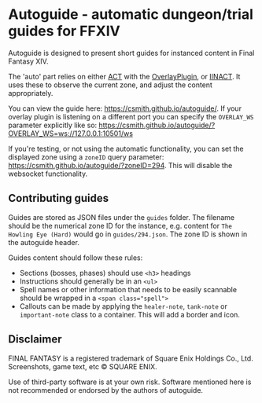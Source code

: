 # Autoguide - automatic dungeon/trial guides for FFXIV

Autoguide is designed to present short guides for instanced content in Final
Fantasy XIV.

The 'auto' part relies on either [ACT](https://advancedcombattracker.com/) with
the [OverlayPlugin](https://github.com/OverlayPlugin/OverlayPlugin), or
[IINACT](https://www.iinact.com/). It uses these to observe the current
zone, and adjust the content appropriately.

You can view the guide here: https://csmith.github.io/autoguide/. If your
overlay plugin is listening on a different port you can specify the `OVERLAY_WS`
parameter explicitly like so: https://csmith.github.io/autoguide/?OVERLAY_WS=ws://127.0.0.1:10501/ws

If you're testing, or not using the automatic functionality, you can set the
displayed zone using a `zoneID` query parameter:
https://csmith.github.io/autoguide/?zoneID=294. This will disable the websocket
functionality.

## Contributing guides

Guides are stored as JSON files under the `guides` folder. The filename should
be the numerical zone ID for the instance, e.g. content for
`The Howling Eye (Hard)` would go in `guides/294.json`. The zone ID is shown
in the autoguide header.

Guides content should follow these rules:

- Sections (bosses, phases) should use `<h3>` headings
- Instructions should generally be in an `<ul>`
- Spell names or other information that needs to be easily scannable should be
  wrapped in a `<span class="spell">`
- Callouts can be made by applying the `healer-note`, `tank-note` or
  `important-note` class to a container. This will add a border and icon.

## Disclaimer

FINAL FANTASY is a registered trademark of Square Enix Holdings Co., Ltd.
Screenshots, game text, etc © SQUARE ENIX.

Use of third-party software is at your own risk. Software mentioned here is
not recommended or endorsed by the authors of autoguide.

